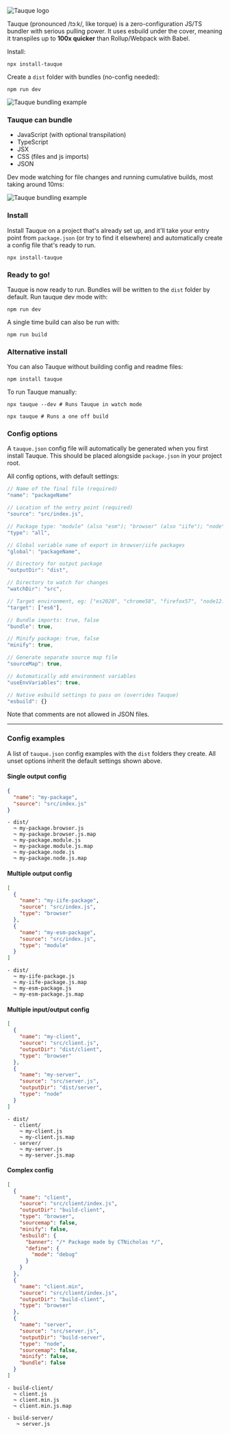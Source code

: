 ![Tauque logo](https://raw.githubusercontent.com/CTNicholas/tauque/main/tauque.png)

Tauque (pronounced /tɔːk/, like torque) is a zero-configuration JS/TS bundler with serious pulling power. It uses esbuild under the cover, meaning it transpiles up to **100x quicker** than Rollup/Webpack with Babel.

Install:

```shell
npx install-tauque
```

Create a `dist` folder with bundles (no-config needed):

```shell
npm run dev
```

![Tauque bundling example](https://raw.githubusercontent.com/CTNicholas/tauque/main/tauque-example-1.gif)

### Tauque can bundle

- JavaScript (with optional transpilation)
- TypeScript
- JSX
- CSS (files and js imports)
- JSON

Dev mode watching for file changes and running cumulative builds, most taking around 10ms:

![Tauque bundling example](https://raw.githubusercontent.com/CTNicholas/tauque/main/tauque-example-2.gif)

### Install

Install Tauque on a project that's already set up, and it'll take your entry point from `package.json` (or try to find it elsewhere)
and automatically create a config file that's ready to run.

```shell
npx install-tauque
```

### Ready to go!

Tauque is now ready to run. Bundles will be written to the `dist` folder by default. Run tauque dev mode with:

```shell
npm run dev
```

A single time build can also be run with:

```shell
npm run build
```

### Alternative install
You can also Tauque without building config and readme files:
```shell
npm install tauque
```

To run Tauque manually:
```shell
npx tauque --dev # Runs Tauque in watch mode
```
```shell
npx tauque # Runs a one off build
```

### Config options

A `tauque.json` config file will automatically be generated when you first install Tauque. 
This should be placed alongside `package.json` in your project root.

All config options, with default settings:

```js
// Name of the final file (required)
"name": "packageName"

// Location of the entry point (required)
"source": "src/index.js",

// Package type: "module" (also "esm"); "browser" (also "iife"); "node" (also "cjs"); "all"
"type": "all",

// Global variable name of export in browser/iife packages
"global": "packageName",

// Directory for output package
"outputDir": "dist",

// Directory to watch for changes
"watchDir": "src",

// Target environment, eg: ["es2020", "chrome58", "firefox57", "node12.19.1"]
"target": ["es6"],

// Bundle imports: true, false
"bundle": true,

// Minify package: true, false
"minify": true,

// Generate separate source map file
"sourceMap": true,

// Automatically add environment variables
"useEnvVariables": true,

// Native esbuild settings to pass on (overrides Tauque)
"esbuild": {}  
```

Note that comments are not allowed in JSON files.
_______________________________________________________________________________

### Config examples

A list of `tauque.json` config examples with the `dist` folders they create.
All unset options inherit the default settings shown above.

#### Single output config

```json
{
  "name": "my-package",
  "source": "src/index.js"
}
```

```
- dist/
  ¬ my-package.browser.js
  ¬ my-package.browser.js.map
  ¬ my-package.module.js
  ¬ my-package.module.js.map
  ¬ my-package.node.js
  ¬ my-package.node.js.map
```

#### Multiple output config

```json
[
  {
    "name": "my-iife-package",
    "source": "src/index.js",
    "type": "browser"
  },
  {
    "name": "my-esm-package",
    "source": "src/index.js",
    "type": "module"
  }
]
```

```
- dist/
  ¬ my-iife-package.js
  ¬ my-iife-package.js.map
  ¬ my-esm-package.js
  ¬ my-esm-package.js.map
```

#### Multiple input/output config

```json
[
  {
    "name": "my-client",
    "source": "src/client.js",
    "outputDir": "dist/client",
    "type": "browser"
  },
  {
    "name": "my-server",
    "source": "src/server.js",
    "outputDir": "dist/server",
    "type": "node"
  }
]
```

```
- dist/
  - client/
    ¬ my-client.js
    ¬ my-client.js.map
  - server/
    ¬ my-server.js
    ¬ my-server.js.map
```

#### Complex config

```json
[
  {
    "name": "client",
    "source": "src/client/index.js",
    "outputDir": "build-client",
    "type": "browser",
    "sourcemap": false,
    "minify": false,
    "esbuild": {
      "banner": "/* Package made by CTNicholas */",
      "define": {
        "mode": "debug"
      }
    }
  },
  {
    "name": "client.min",
    "source": "src/client/index.js",
    "outputDir": "build-client",
    "type": "browser"
  },
  {
    "name": "server",
    "source": "src/server.js",
    "outputDir": "build-server",
    "type": "node",
    "sourcemap": false,
    "minify": false,
    "bundle": false
  }
]
```

```
- build-client/
  ¬ client.js
  ¬ client.min.js
  ¬ client.min.js.map
  
- build-server/
   ¬ server.js
```
